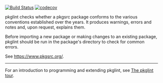 [![Build Status](https://travis-ci.com/rillig/pkglint.svg?branch=master)](https://travis-ci.com/github/rillig/pkglint)
[![codecov](https://codecov.io/gh/rillig/pkglint/branch/master/graph/badge.svg)](https://codecov.io/gh/rillig/pkglint)

pkglint checks whether a pkgsrc package conforms to the various
conventions established over the years. It produces warnings, errors and
notes and, upon request, explains them.

Before importing a new package or making changes to an existing package,
pkglint should be run in the package's directory to check for common
errors.

See https://www.pkgsrc.org/.

----

For an introduction to programming and extending pkglint,
see [The pkglint tour](codewalk.md).
